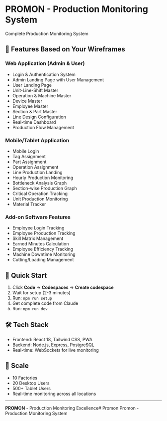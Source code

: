 # PROMON - Production Monitoring System

Complete Production Monitoring System 

## 🎯 Features Based on Your Wireframes

### Web Application (Admin & User)
- Login & Authentication System
- Admin Landing Page with User Management
- User Landing Page
- Unit-Line-Shift Master
- Operation & Machine Master
- Device Master
- Employee Master
- Section & Part Master
- Line Design Configuration
- Real-time Dashboard
- Production Flow Management

### Mobile/Tablet Application
- Mobile Login
- Tag Assignment
- Part Assignment
- Operation Assignment
- Line Production Landing
- Hourly Production Monitoring
- Bottleneck Analysis Graph
- Section-wise Production Graph
- Critical Operation Tracking
- Unit Production Monitoring
- Material Tracker

### Add-on Software Features
- Employee Login Tracking
- Employee Production Tracking
- Skill Matrix Management
- Earned Minutes Calculation
- Employee Efficiency Tracking
- Machine Downtime Monitoring
- Cutting/Loading Management

## 🚀 Quick Start

1. Click **Code** → **Codespaces** → **Create codespace**
2. Wait for setup (2-3 minutes)
3. Run: `npm run setup`
4. Get complete code from Claude
5. Run: `npm run dev`

## 🛠️ Tech Stack

- Frontend: React 18, Tailwind CSS, PWA
- Backend: Node.js, Express, PostgreSQL
- Real-time: WebSockets for live monitoring

## 📱 Scale

- 10 Factories
- 20 Desktop Users  
- 500+ Tablet Users
- Real-time monitoring across all locations

---

**PROMON** - Production Monitoring Excellence# Promon
Promon - Production Monitoring System
